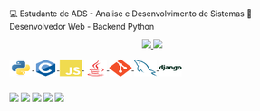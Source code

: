 

💻 Estudante de ADS - Analise e Desenvolvimento de Sistemas 
🐍 Desenvolvedor Web - Backend Python

<div align="center">
  <a href="https://github.com/rafakimanja">
  <img height="180em" src="https://github-readme-stats.vercel.app/api?username=rafakimanja&show_icons=true&theme=onedark&include_all_commits=true&count_private=true"/>
  <img height="180em" src="https://github-readme-stats.vercel.app/api/top-langs/?username=rafakimanja&layout=compact&langs_count=7&theme=onedark"/>
</div>
 
 <div style="display: inline_block"><br>
  <img align="center" height="30" width="40" src="https://raw.githubusercontent.com/devicons/devicon/master/icons/python/python-original.svg">
  <img align="center" height="30" width="40" src="https://raw.githubusercontent.com/devicons/devicon/master/icons/c/c-original.svg">
  <img align="center" height="30" width="40" src="https://raw.githubusercontent.com/devicons/devicon/master/icons/javascript/javascript-plain.svg">
  <img align="center" height="30" width="40" src="https://raw.githubusercontent.com/devicons/devicon/master/icons/java/java-plain.svg">
  <img align="center" height="30" width="40" src="https://raw.githubusercontent.com/devicons/devicon/master/icons/git/git-plain.svg">
  <img align="center" height="30" width="40" src="https://github.com/devicons/devicon/blob/master/icons/mysql/mysql-plain.svg">
  <img align="center" height="30" width="40" src="https://github.com/devicons/devicon/blob/master/icons/django/django-plain-wordmark.svg">
</div>

<!-- link para os ícones: https://github.com/devicons/devicon/tree/master/icons --> 
  
  ##
  
  <div>
  <a href="https://www.instagram.com/raffa_ens/" target="_blank"><img src="https://img.shields.io/badge/-Instagram-%23E4405F?style=for-the-badge&logo=instagram&logoColor=white" target="_blank"></a>
 	<a href="https://www.twitch.tv/rakimanja" target="_blank"><img src="https://img.shields.io/badge/Twitch-9146FF?style=for-the-badge&logo=twitch&logoColor=white" target="_blank"></a>
  <a href="https://www.linkedin.com/in/rafael-lopes-0b9822218/" target="_blank"><img src="https://img.shields.io/badge/-LinkedIn-%230077B5?style=for-the-badge&logo=linkedin&logoColor=white" target="_blank"></a> 
    <a href="https://open.spotify.com/user/22ahz44rtsds6fjp5enddyoqi?si=db351f1849b2442d" target="_blank"><img src="https://img.shields.io/badge/Spotify-1ED760?&style=for-the-badge&logo=spotify&logoColor=white" targe="_blank"></a>
  <a href="https://steamcommunity.com/profiles/76561198998240151/" target="_blank"><img src="https://img.shields.io/badge/Steam-000000?style=for-the-badge&logo=steam&logoColor=white" target="_blank"></a>
   
  
<!-- site para as badges: https://dev.to/envoy_/150-badges-for-github-pnk -->
  </div>
